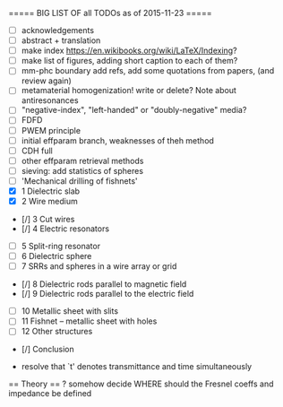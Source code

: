 ===== BIG LIST OF all TODOs as of 2015-11-23 =====
 * [ ] acknowledgements
 * [ ] abstract + translation
 * [ ] make index https://en.wikibooks.org/wiki/LaTeX/Indexing?
 * [ ] make list of figures, adding short caption to each of them?
 * [ ] mm-phc boundary add refs, add some quotations from papers, (and review again)
 * [ ] metamaterial homogenization! write or delete? Note about antiresonances
 * [ ] "negative-index", "left-handed" or "doubly-negative" media?
 * [ ] FDFD
 * [ ] PWEM principle
 * [ ] initial effparam branch, weaknesses of theh method
 * [ ] CDH full
 * [ ] other effparam retrieval methods
 * [ ] sieving: add statistics of spheres
 * [ ] 'Mechanical drilling of fishnets'
 * [x] 1	Dielectric slab
 * [x] 2	Wire medium
 * [/] 3	Cut wires
 * [/] 4	Electric resonators
 * [ ] 5	Split-ring resonator
 * [ ] 6	Dielectric sphere
 * [ ] 7	SRRs and spheres in a wire array or grid
 * [/] 8	Dielectric rods parallel to magnetic field
 * [/] 9	Dielectric rods parallel to the electric field
 * [ ] 10	Metallic sheet with slits
 * [ ] 11	Fishnet – metallic sheet with holes
 * [ ] 12	Other structures
 * [/] Conclusion



* resolve that `t' denotes transmittance and time simultaneously



== Theory ==
? somehow decide WHERE should the Fresnel coeffs and impedance be defined

